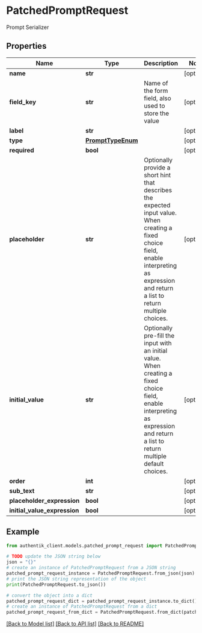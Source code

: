 # PatchedPromptRequest

Prompt Serializer

## Properties

Name | Type | Description | Notes
------------ | ------------- | ------------- | -------------
**name** | **str** |  | [optional] 
**field_key** | **str** | Name of the form field, also used to store the value | [optional] 
**label** | **str** |  | [optional] 
**type** | [**PromptTypeEnum**](PromptTypeEnum.md) |  | [optional] 
**required** | **bool** |  | [optional] 
**placeholder** | **str** | Optionally provide a short hint that describes the expected input value. When creating a fixed choice field, enable interpreting as expression and return a list to return multiple choices. | [optional] 
**initial_value** | **str** | Optionally pre-fill the input with an initial value. When creating a fixed choice field, enable interpreting as expression and return a list to return multiple default choices. | [optional] 
**order** | **int** |  | [optional] 
**sub_text** | **str** |  | [optional] 
**placeholder_expression** | **bool** |  | [optional] 
**initial_value_expression** | **bool** |  | [optional] 

## Example

```python
from authentik_client.models.patched_prompt_request import PatchedPromptRequest

# TODO update the JSON string below
json = "{}"
# create an instance of PatchedPromptRequest from a JSON string
patched_prompt_request_instance = PatchedPromptRequest.from_json(json)
# print the JSON string representation of the object
print(PatchedPromptRequest.to_json())

# convert the object into a dict
patched_prompt_request_dict = patched_prompt_request_instance.to_dict()
# create an instance of PatchedPromptRequest from a dict
patched_prompt_request_from_dict = PatchedPromptRequest.from_dict(patched_prompt_request_dict)
```
[[Back to Model list]](../README.md#documentation-for-models) [[Back to API list]](../README.md#documentation-for-api-endpoints) [[Back to README]](../README.md)


